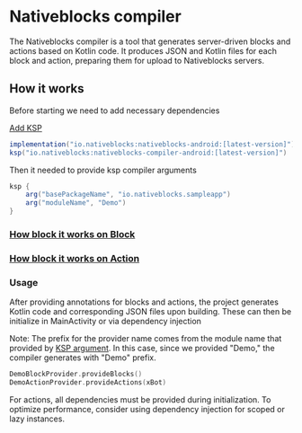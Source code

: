 # Nativeblocks compiler

The Nativeblocks compiler is a tool that generates server-driven blocks and actions based on Kotlin code. It produces
JSON and Kotlin files for each block and action, preparing them for upload to Nativeblocks servers.

## How it works

Before starting we need to add necessary dependencies

[Add KSP](https://kotlinlang.org/docs/ksp-quickstart.html#add-a-processor)

```groovy
implementation("io.nativeblocks:nativeblocks-android:[latest-version]")
ksp("io.nativeblocks:nativeblocks-compiler-android:[latest-version]")
```

Then it needed to provide ksp compiler arguments

```groovy
ksp {
    arg("basePackageName", "io.nativeblocks.sampleapp")
    arg("moduleName", "Demo")
}
```

### [How block it works on Block](/docs/block.md)

### [How block it works on Action](/docs/action.md)

### Usage

After providing annotations for blocks and actions, the project generates Kotlin code and corresponding JSON files upon
building. These can then be initialize in MainActivity or via dependency injection

Note: The prefix for the provider name comes from the module name that provided
by [KSP argument](https://kotlinlang.org/docs/ksp-quickstart.html#pass-options-to-processors). In this case, since we
provided "Demo," the
compiler generates with "Demo" prefix.

```kotlin
DemoBlockProvider.provideBlocks()
DemoActionProvider.provideActions(xBot)
```

For actions, all dependencies must be provided during initialization. To optimize performance, consider using dependency
injection for scoped or lazy instances.